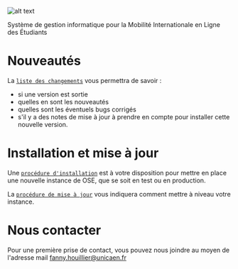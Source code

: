 ![alt text](https://smile.unicaen.fr/wp-content/uploads/sites/28/2022/06/logo_smile.png)

Système de gestion informatique pour la Mobilité Internationale en Ligne des Étudiants

# Nouveautés

La [`liste des changements`](CHANGELOG.md) vous permettra de savoir : 
- si une version est sortie
- quelles en sont les nouveautés
- quelles sont les éventuels bugs corrigés
- s'il y a des notes de mise à jour à prendre en compte pour installer cette nouvelle version.

# Installation et mise à jour

Une [`procédure d'installation`](INSTALL.md) est à votre disposition pour mettre en place une nouvelle instance de OSE, que se soit en test ou en production.

La [`procédure de mise à jour`](UPDATE.md) vous indiquera comment mettre à niveau votre instance.


# Nous contacter
Pour une première prise de contact, vous pouvez nous joindre au moyen de l'adresse mail fanny.houillier@unicaen.fr